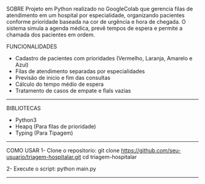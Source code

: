SOBRE
Projeto em Python realizado no GoogleColab que gerencia filas de atendimento em um hospital por especialidade, organizando pacientes conforme prioridade baseada na cor de urgência e hora de chegada. O sistema simula a agenda médica, prevê tempos de espera e permite a chamada dos pacientes em ordem.

FUNCIONALIDADES
- Cadastro de pacientes com prioridades (Vermelho, Laranja, Amarelo e Azul)
- Filas de atendimento separadas por especialidades
- Previsão de inicio e fim das consultas
- Cálculo do tempo médio de espera
- Tratamento de casos de empate e fials vazias
  
------------------------

BIBLIOTECAS
- Python3
- Heapq (Para filas de prioridade)
- Typing (Para Tipagem)
  
------------------------------

COMO USAR
1- Clone o repositorio:
git clone https://github.com/seu-usuario/triagem-hospitalar.git
cd triagem-hospitalar

2- Execute o script:
python main.py

---------------------------------------
